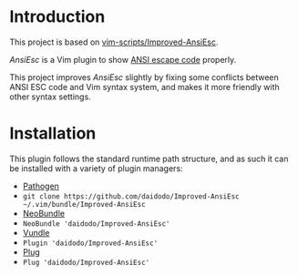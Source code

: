 # Introduction

This project is based on [vim-scripts/Improved-AnsiEsc](https://github.com/vim-scripts/Improved-AnsiEsc).

*AnsiEsc* is a Vim plugin to show [ANSI escape code](https://en.wikipedia.org/wiki/ANSI_escape_code)
properly.

This project improves *AnsiEsc* slightly by fixing some conflicts between ANSI ESC code and Vim
syntax system, and makes it more friendly with other syntax settings.

# Installation

This plugin follows the standard runtime path structure, and as such it can be installed with a
variety of plugin managers:
*  [Pathogen](https://github.com/tpope/vim-pathogen)
  *  `git clone https://github.com/daidodo/Improved-AnsiEsc ~/.vim/bundle/Improved-AnsiEsc`
*  [NeoBundle](https://github.com/Shougo/neobundle.vim)
  *  `NeoBundle 'daidodo/Improved-AnsiEsc'`
*  [Vundle](https://github.com/gmarik/vundle)
  *  `Plugin 'daidodo/Improved-AnsiEsc'`
*  [Plug](https://github.com/junegunn/vim-plug)
  *  `Plug 'daidodo/Improved-AnsiEsc'`


